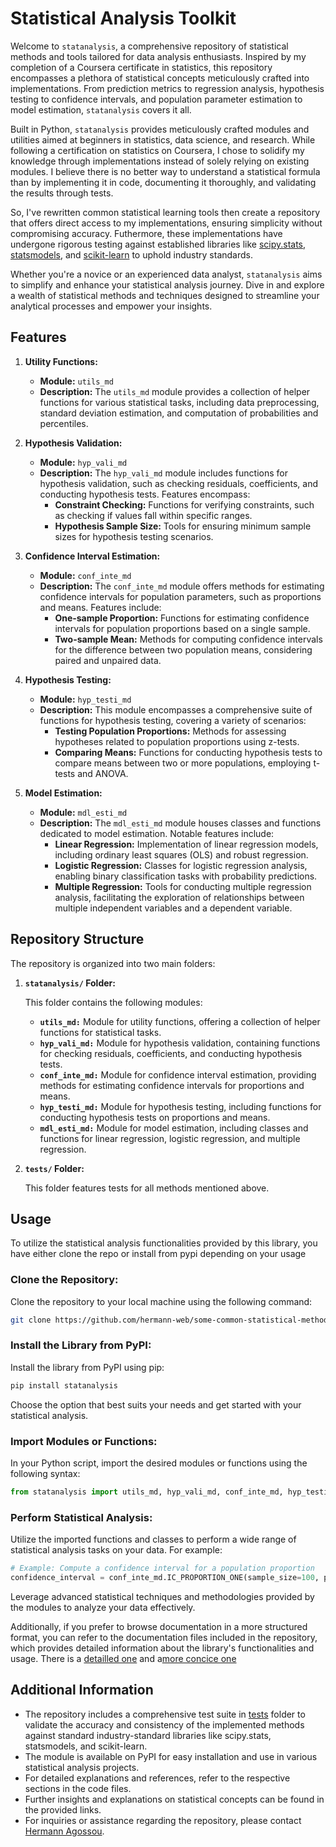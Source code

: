 # Statistical Analysis Toolkit

Welcome to `statanalysis`, a comprehensive repository of statistical methods and tools tailored for data analysis enthusiasts. Inspired by my completion of a Coursera certificate in statistics, this repository encompasses a plethora of statistical concepts meticulously crafted into implementations. From prediction metrics to regression analysis, hypothesis testing to confidence intervals, and population parameter estimation to model estimation, `statanalysis` covers it all.

Built in Python, `statanalysis` provides meticulously crafted modules and utilities aimed at beginners in statistics, data science, and research. While following a certification on statistics on Coursera, I chose to solidify my knowledge through implementations instead of solely relying on existing modules. I believe there is no better way to understand a statistical formula than by implementing it in code, documenting it thoroughly, and validating the results through tests.

So, I've rewritten common statistical learning tools then create a repository that offers direct access to my implementations, ensuring simplicity without compromising accuracy. Futhermore, these implementations have undergone rigorous testing against established libraries like [scipy.stats](https://docs.scipy.org/doc/scipy/reference/stats.html), [statsmodels](https://www.statsmodels.org/stable/index.html), and [scikit-learn](https://scikit-learn.org/stable/modules/classes.html) to uphold industry standards.

Whether you're a novice or an experienced data analyst, `statanalysis` aims to simplify and enhance your statistical analysis journey. Dive in and explore a wealth of statistical methods and techniques designed to streamline your analytical processes and empower your insights.

## Features

1. **Utility Functions:**
   - **Module:** `utils_md`
   - **Description:** The `utils_md` module provides a collection of helper functions for various statistical tasks, including data preprocessing, standard deviation estimation, and computation of probabilities and percentiles.

1. **Hypothesis Validation:**
   - **Module:** `hyp_vali_md`
   - **Description:** The `hyp_vali_md` module includes functions for hypothesis validation, such as checking residuals, coefficients, and conducting hypothesis tests. Features encompass:
     - **Constraint Checking:** Functions for verifying constraints, such as checking if values fall within specific ranges.
     - **Hypothesis Sample Size:** Tools for ensuring minimum sample sizes for hypothesis testing scenarios.

1. **Confidence Interval Estimation:**
   - **Module:** `conf_inte_md`
   - **Description:** The `conf_inte_md` module offers methods for estimating confidence intervals for population parameters, such as proportions and means. Features include:
     - **One-sample Proportion:** Functions for estimating confidence intervals for population proportions based on a single sample.
     - **Two-sample Mean:** Methods for computing confidence intervals for the difference between two population means, considering paired and unpaired data.

1. **Hypothesis Testing:**
   - **Module:** `hyp_testi_md`
   - **Description:** This module encompasses a comprehensive suite of functions for hypothesis testing, covering a variety of scenarios:
     - **Testing Population Proportions:** Methods for assessing hypotheses related to population proportions using z-tests.
     - **Comparing Means:** Functions for conducting hypothesis tests to compare means between two or more populations, employing t-tests and ANOVA.

1. **Model Estimation:**
   - **Module:** `mdl_esti_md`
   - **Description:** The `mdl_esti_md` module houses classes and functions dedicated to model estimation. Notable features include:
     - **Linear Regression:** Implementation of linear regression models, including ordinary least squares (OLS) and robust regression.
     - **Logistic Regression:** Classes for logistic regression analysis, enabling binary classification tasks with probability predictions.
     - **Multiple Regression:** Tools for conducting multiple regression analysis, facilitating the exploration of relationships between multiple independent variables and a dependent variable.

## Repository Structure

The repository is organized into two main folders:

1. **`statanalysis/` Folder:**

   This folder contains the following modules:

   - **`utils_md:`** Module for utility functions, offering a collection of helper functions for statistical tasks.
   - **`hyp_vali_md:`** Module for hypothesis validation, containing functions for checking residuals, coefficients, and conducting hypothesis tests.
   - **`conf_inte_md:`** Module for confidence interval estimation, providing methods for estimating confidence intervals for proportions and means.
   - **`hyp_testi_md:`** Module for hypothesis testing, including functions for conducting hypothesis tests on proportions and means.
   - **`mdl_esti_md:`** Module for model estimation, including classes and functions for linear regression, logistic regression, and multiple regression.

2. **`tests/` Folder:**

   This folder features tests for all methods mentioned above.

## Usage

To utilize the statistical analysis functionalities provided by this library, you have either clone the repo or install from pypi depending on your usage

### **Clone the Repository:**

Clone the repository to your local machine using the following command:

```bash
git clone https://github.com/hermann-web/some-common-statistical-methods
```

### **Install the Library from PyPI:**

Install the library from PyPI using pip:

```bash
pip install statanalysis
```

Choose the option that best suits your needs and get started with your statistical analysis.

### **Import Modules or Functions:**

In your Python script, import the desired modules or functions using the following syntax:

```python
from statanalysis import utils_md, hyp_vali_md, conf_inte_md, hyp_testi_md, mdl_esti_md
```

### **Perform Statistical Analysis:**

Utilize the imported functions and classes to perform a wide range of statistical analysis tasks on your data. For example:

```python
# Example: Compute a confidence interval for a population proportion
confidence_interval = conf_inte_md.IC_PROPORTION_ONE(sample_size=100, parameter=0.5, confidence=0.95)
```

Leverage advanced statistical techniques and methodologies provided by the modules to analyze your data effectively.

Additionally, if you prefer to browse documentation in a more structured format, you can refer to the documentation files included in the repository, which provides detailed information about the library's functionalities and usage. There is a [detailled one](./docs/detailled-docu.md) and a[more concice one](./docs/concise-docu.md)

## Additional Information

- The repository includes a comprehensive test suite in [tests](./tests/) folder to validate the accuracy and consistency of the implemented methods against standard industry-standard libraries like scipy.stats, statsmodels, and scikit-learn.
- The module is available on PyPI for easy installation and use in various statistical analysis projects.
- For detailed explanations and references, refer to the respective sections in the code files.
- Further insights and explanations on statistical concepts can be found in the provided links.
- For inquiries or assistance regarding the repository, please contact [Hermann Agossou](mailto:hermannagossou7[at]gmail.com).
